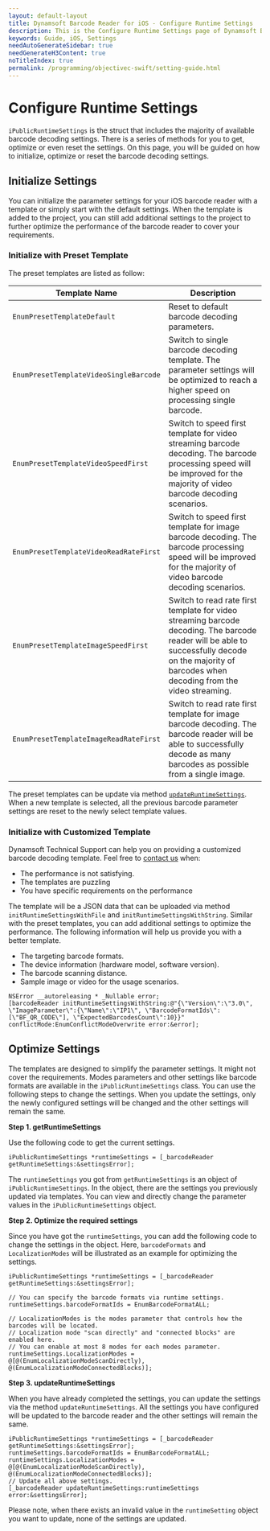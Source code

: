 ```yaml
---
layout: default-layout
title: Dynamsoft Barcode Reader for iOS - Configure Runtime Settings
description: This is the Configure Runtime Settings page of Dynamsoft Barcode Reader for iOS SDK.
keywords: Guide, iOS, Settings
needAutoGenerateSidebar: true
needGenerateH3Content: true
noTitleIndex: true
permalink: /programming/objectivec-swift/setting-guide.html
---
```


# Configure Runtime Settings

`iPublicRuntimeSettings` is the struct that includes the majority of available barcode decoding settings. There is a series of methods for you to get, optimize or even reset the settings. On this page, you will be guided on how to initialize, optimize or reset the barcode decoding settings.

## Initialize Settings

You can initialize the parameter settings for your iOS barcode reader with a template or simply start with the default settings. When the template is added to the project, you can still add additional settings to the project to further optimize the performance of the barcode reader to cover your requirements.

### Initialize with Preset Template

The preset templates are listed as follow:

| Template Name | Description |
| ------------- | ----------- |
| `EnumPresetTemplateDefault` | Reset to default barcode decoding parameters. |
| `EnumPresetTemplateVideoSingleBarcode` | Switch to single barcode decoding template. The parameter settings will be optimized to reach a higher speed on processing single barcode. |
| `EnumPresetTemplateVideoSpeedFirst` | Switch to speed first template for video streaming barcode decoding. The barcode processing speed will be improved for the majority of video barcode decoding scenarios. |
| `EnumPresetTemplateVideoReadRateFirst` | Switch to speed first template for image barcode decoding. The barcode processing speed will be improved for the majority of video barcode decoding scenarios. |
| `EnumPresetTemplateImageSpeedFirst` | Switch to read rate first template for video streaming barcode decoding. The barcode reader will be able to successfully decode on the majority of barcodes when decoding from the video streaming. |
| `EnumPresetTemplateImageReadRateFirst` | Switch to read rate first template for image barcode decoding. The barcode reader will be able to successfully decode as many barcodes as possible from a single image. |

The preset templates can be update via method [`updateRuntimeSettings`](api-reference/primary-parameter-and-runtime-settings-basic.md#with-a-preset-template). When a new template is selected, all the previous barcode parameter settings are reset to the newly select template values.

### Initialize with Customized Template

Dynamsoft Technical Support can help you on providing a customized barcode decoding template. Feel free to <a href="https://www.dynamsoft.com/Company/Contact.aspx" target="_blank">contact us</a> when:

- The performance is not satisfying.
- The templates are puzzling
- You have specific requirements on the performance

The template will be a JSON data that can be uploaded via method `initRuntimeSettingsWithFile` and `initRuntimeSettingsWithString`. Similar with the preset templates, you can add additional settings to optimize the performance. The following information will help us provide you with a better template.

- The targeting barcode formats.
- The device information (hardware model, software version).
- The barcode scanning distance.
- Sample image or video for the usage scenarios.

```objc
NSError __autoreleasing * _Nullable error;
[barcodeReader initRuntimeSettingsWithString:@"{\"Version\":\"3.0\", \"ImageParameter\":{\"Name\":\"IP1\", \"BarcodeFormatIds\":[\"BF_QR_CODE\"], \"ExpectedBarcodesCount\":10}}" conflictMode:EnumConflictModeOverwrite error:&error];
```

## Optimize Settings

The templates are designed to simplify the parameter settings. It might not cover the requirements. Modes parameters and other settings like barcode formats are available in the `iPublicRuntimeSettings` class. You can use the following steps to change the settings. When you update the settings, only the newly configured settings will be changed and the other settings will remain the same.

**Step 1. getRuntimeSettings**

Use the following code to get the current settings.

```objc
iPublicRuntimeSettings *runtimeSettings = [_barcodeReader getRuntimeSettings:&settingsError];
```

The `runtimeSettings` you got from `getRuntimeSettings` is an object of `iPublicRuntimeSettings`. In the object, there are the settings you previously updated via templates. You can view and directly change the parameter values in the `iPublicRuntimeSettings` object.

**Step 2. Optimize the required settings**

Since you have got the `runtimeSettings`, you can add the following code to change the settings in the object. Here, `barcodeFormats` and `LocalizationModes` will be illustrated as an example for optimizing the settings.

```objc
iPublicRuntimeSettings *runtimeSettings = [_barcodeReader getRuntimeSettings:&settingsError];

// You can specify the barcode formats via runtime settings.
runtimeSettings.barcodeFormatIds = EnumBarcodeFormatALL;

// LocalizationModes is the modes parameter that controls how the barcodes will be located.
// Localization mode "scan directly" and "connected blocks" are enabled here.
// You can enable at most 8 modes for each modes parameter.
runtimeSettings.LocalizationModes = @[@(EnumLocalizationModeScanDirectly), @(EnumLocalizationModeConnectedBlocks)];
```

**Step 3. updateRuntimeSettings**

When you have already completed the settings, you can update the settings via the method `updateRuntimeSettings`. All the settings you have configured will be updated to the barcode reader and the other settings will remain the same.

```objc
iPublicRuntimeSettings *runtimeSettings = [_barcodeReader getRuntimeSettings:&settingsError];
runtimeSettings.barcodeFormatIds = EnumBarcodeFormatALL;
runtimeSettings.LocalizationModes = @[@(EnumLocalizationModeScanDirectly), @(EnumLocalizationModeConnectedBlocks)];
// Update all above settings.
[_barcodeReader updateRuntimeSettings:runtimeSettings error:&settingsError];
```

Please note, when there exists an invalid value in the `runtimeSetting` object you want to update, none of the settings are updated.
